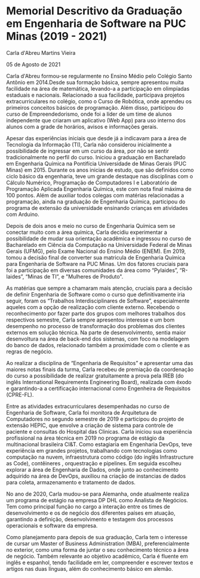 # Memorial Descritivo da Graduação em Engenharia de Software na PUC Minas (2019 - 2021)

Carla d'Abreu Martins Vieira

05 de Agosto de 2021

Carla d'Abreu formou-se regularmente no Ensino Médio pelo Colégio Santo Antônio em 2014.Desde sua formação básica, sempre apresentou muita facilidade na área de matemática, levando-a a participação em olimpíadas estaduais e nacionais. Relacionado a sua facilidade, participava projetos extracurriculares no colégio, como o Curso de Robótica, onde aprendeu os primeiros conceitos básicos de programação. Além disso, participou do curso de Empreendedorismo, onde foi a líder de um time de alunos independente que criaram um aplicativo (Web App) para uso interno dos alunos com a grade de horários, avisos e informações gerais.

Apesar das experiências iniciais que desde já a indicavam para a área de Tecnologia da Informação (TI), Carla não considerou inicialmente a possibilidade de ingressar em um curso da área, por não se sentir tradicionalmente no perfil do curso. Iniciou a graduação em Bacharelado em Engenharia Química na Pontifícia Universidade de Minas Gerais (PUC Minas) em 2015.  Durante os anos inicias de estudo, que são definidos como ciclo básico da engenharia, teve um grande destaque nas disciplinas com o Cálculo Numérico, Programação de Computadores I e Laboratório de Programação Aplicada Engenharia Química, este com nota final máxima de 100 pontos. Além de auxiliar todos colegas com matérias relacionadas a programação, ainda na graduação de Engenharia Química, participou do programa de extensão da universidade ensinando crianças em atividades com Arduino.

Depois de dois anos e meio no curso de Engenharia Química sem se conectar muito com a área química, Carla decidiu experimentar a possibilidade de mudar sua orientação acadêmica e ingressou no curso de Bacharelado em Ciência da Computação na Universidade Federal de Minas Gerais (UFMG), pelo Exame Nacional do Ensino Médio (ENEM). Em 2019, tomou a decisão final de converter sua matricula de Engenharia Química para Engenharia de Software na PUC Minas. Um dos fatores cruciais para foi a participação em diversas comunidades da área como “Pylaides”, “R-laides”, “Minas de TI”, e "Mulheres de Produto".

As matérias que sempre a chamaram mais atenção, cruciais para a decisão de definir Engenharia de Software como o curso que definitivamente iria seguir, foram os “Trabalhos Interdisciplinares de Software”, especialmente aqueles com a opção de realização com cliente externo. Recebendo o reconhecimento por fazer parte dos grupos com melhores trabalhos dos respectivos semestre, Carla sempre apresentou interesse e um bom desempenho no processo de transformação dos problemas dos clientes externos em solução técnica. Na parte de desenvolvimento, sentia maior desenvoltura na área de back-end dos sistemas, com foco na modelagem do banco de dados, relacionado também a proximidade com o cliente e as regras de negócio. 

Ao realizar a disciplina de “Engenharia de Requisitos” e apresentar uma das maiores notas finais da turma, Carla recebeu de premiação da coordenação do curso a possibilidade de realizar gratuitamente a prova pela IREB (do inglês International Requirements Engineering Board), realizada com êxodo e garantindo-a a certificação internacional como Engenheira de Requisitos (CPRE-FL).

Entre as atividades extracurriculares desempenhadas no curso de Engenharia de Software, Carla foi monitora de Arquitetura de Computadores no segundo semestre de 2019 e participou do projeto de extensão HEPIC, que envolve a criação de sistema para controle de paciente e consultas do Hospital das Clinicas.
Carla iniciou sua experiência profissional na área técnica em 2019 no programa de estágio da multinacional brasileira CI&T. Como estagiaria em Engenharia DevOps, teve experiência em grandes projetos, trabalhando com tecnologias como computação na nuvem, infraestrutura como código (do inglês Infrastructure as Code), contêineres , orquestração e pipelines. Em seguida escolheu explorar a área de Engenharia de Dados, onde junto ao conhecimento adquirido na área de DevOps, auxiliou na criação de instancias de dados para coleta, armazenamento e tratamento de dados.

No ano de 2020, Carla mudou-se para Alemanha, onde atualmente realiza um programa de estágio na empresa DP DHL como Analista de Negócios. Tem como principal função no cargo a interação entre os times de desenvolvimento e os de negócio dos diferentes países em atuação, garantindo a definição, desenvolvimento e testagem dos processos operacionais e software da empresa.

Como planejamento para depois de sua graduação, Carla tem o interesse de cursar um Master of Business Administration (MBA), preferencialmente no exterior, como uma forma de juntar o seu conhecimento técnico a área de negócio. Também relevante ao objetivo acadêmico, Carla é fluente em inglês e espanhol, tendo facilidade em ler, compreender e escrever textos e artigos nas duas línguas, além do conhecimento básico em alemão.


